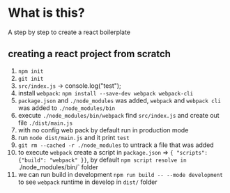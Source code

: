 # What is this?
A step by step to create a react boilerplate

## creating a react project from scratch
1. `npm init`
2. `git init`
3. `src/index.js` -> console.log("test");
4. install `webpack`: `npm install --save-dev webpack webpack-cli`
5. `package.json` and `./node_modules` was added, `webpack` and `webpack cli` was added to `./node_modules/bin`
6. execute `./node_modules/bin/webpack` find `src/index.js` and create out file `./dist/main.js`
7. with no config web pack by default run in production mode
8. run `node dist/main.js` and it print `test`
9. `git rm --cached -r ./node_modules` to untrack a file that was added
10. to execute `webpack` create a script in `package.json` => ` { "scripts": {"build": "webpack" }} `, by default `npm script resolve in `./node_modules/bin/` folder
11. we can run build in development `npm run build -- --mode development` to see `webpack` runtime in develop in `dist/` folder